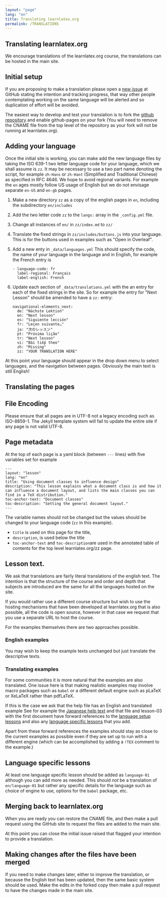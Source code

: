 ```yaml
---
layout: "page"
lang: "en"
title: Translating learnlatex.org
permalink: /TRANSLATIONS
---
```


## Translating learnlatex.org

We encourage translations of the learnlatex.org course, the
translations can be hosted in the main site.

## Initial setup

If you are proposing to make a translation please open a
[new issue](https://github.com/learnlatex/learnlatex.github.io/issues) at
GitHub stating the intention and tracking progress, that way other people
contemplating working on the same language will be alerted and so duplication of effort
will be avoided.

The easiest way to develop and test your translation is to fork the
[github repository](https://github.com/learnlatex/learnlatex.github.io/)
and enable github-pages on your fork (You will need to remove the CNAME file from
the top level of the repository as your fork will not be running at learnlatex.org).


## Adding your language

Once the initial site is working, you can make add the new language
files by taking the ISO 639-1 two letter language code for your
language, which we shall assume is `zz`.  It may be necessary to use a
two part name denoting the script, for example `zh-Hans` or `zh-Hant`
(Simplified and Traditional Chinese) as specified in RFC 4646. We hope
to avoid regional variants. For example the `en` ages mostly follow US
usage of English but we do not envisage separate `en-US` and `en-gb`
pages.


1. Make a new directory `zz` as a copy of the english pages in `en`, including the subdirectory `en/includes`
2. Add the two letter code `zz` to the `langs:` array in the `_config.yml` file.
3. Change all instances of `en/` in `zz/index.md` to `zz/`
4. Translate the fixed strings in `zz/includes/buttons.js` into your language.
   This is for the buttons used in examples such as "Open in Overleaf".
5. Add a new enty in `_data/languages.yml` This should specify the
   code, the name of your language in the language and in English, for example
   the French entry is

   ```
   - language-code: fr
     label-regional: Français
     label-english: French
   ```
6. Update each section of `_data/translations.yml` with the an entry for
   each of the fixed strings in the site. So for example the entry for "Next Lesson"
   should be amended to have a `zz:` entry:

   ```
   navigational-elements_next:
     de: "Nächste Lektion"
     en: "Next lesson"
     es: "Siguiente lección"
     fr: "Leçon suivante…"
     ja: "次のレッスン"
     pt: "Próxima lição"
     tr: "Next lesson"
     vi: "Bài tiếp theo"
     zh: "Missing"
     zz: "YOUR TRANSLATION HERE"
   ```
   

At this point your language should appear in the drop down menu to
select languages, and the navigation between pages. Obviously the main
text is still English!


## Translating the pages

## File Encoding
Please ensure that all pages are in UTF-8 not a legacy encoding such
as ISO-8859-1. The Jekyll template system will fail to update the
entire site if any page is not valid UTF-8.

## Page metadata
At the top of each page is a yaml block (between `---` lines) with five variables set for example
```
---
layout: "lesson"
lang: "en"
title: "Using document classes to influence design"
description: "This lesson explains what a document class is and how it can influence a document layout, and lists the main classes you can find in a TeX distribution."
toc-anchor-text: "Document classes"
toc-description: "Setting the general document layout."
---
```

The variable names should not be changed but the values should be changed to your language code (`zz` in this example). 

 * `title` is used on this page for the title,
 * `description`, is used below the title
 * `toc-anchor-text` and `toc-description`are used in the annotated
   table of contents for the top level learnlatex.org/zz page.

## Lesson text.

We ask that translations are fairly literal translations of the
english text.  The intention is that the structure of the course and
order and depth that subjects are introduced are the same for all the
languages hosted on the site.

If you would rather use a different course structure but wish to use the
hosting mechanisms that have been developed at learnlatex.org that is also
possible, all the code is open source, however in that case we request that you
use a separate URL to host the course.

For the examples themselves there are two approaches possible.

### English examples

You may wish to keep the example texts unchanged but just translate
the descriptive texts.

### Translating examples

For some communities it is more natural
that the examples are also translated. One issue here is that making
realistic examples may involve macro packages such as `babel` or a
different default engine such as pLaTeX or XeLaTeX rather than
pdfLaTeX.

If this is the case we ask that the help file has an English and translated example
See for example the [Japanese help text](https://www.learnlatex.org/ja/help) and that file
and lesson-03 with the first document have forward references to the
[language setup lessons](https://www.learnlatex.org/en/more-06) and also any
[language specific lessons](https://www.learnlatex.org/en/language-01) that you add.

Apart from these forward references the examples should stay as close
to the current examples as possible even if they are set up to run
with a different engine (which can be accomplished by adding a `!TEX`
comment to the example.)

## Language specific lessons

At least one language specific lesson should be added as `language-01` although you can add more as needed.
This should _not_ be a translation of `en/language-01` but rather any specific details for the language
such as choice of engine to use, options for the `babel` package, etc.



## Merging back to learnlatex.org

When you are ready you can restore the CNAME file, and then make a
pull request using the GitHub site to request the files are added to
the main site.

At this point you can close the initial issue raised that flagged your
intention to provide a translation.

## Making changes after the files have been merged

If you need to make changes later, either to improve the translation,
or because the English text has been updated, then the same basic system
should be used. Make the edits in the forked copy then make a pull request to
have the changes made in the main site.


